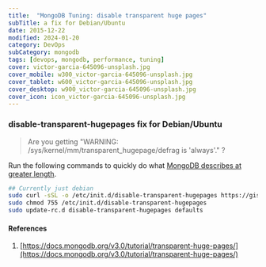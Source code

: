 ```yaml
---
title:  "MongoDB Tuning: disable transparent huge pages"
subTitle: a fix for Debian/Ubuntu
date: 2015-12-22
modified: 2024-01-20
category: DevOps
subCategory: mongodb
tags: [devops, mongodb, performance, tuning]
cover: victor-garcia-645096-unsplash.jpg
cover_mobile: w300_victor-garcia-645096-unsplash.jpg
cover_tablet: w600_victor-garcia-645096-unsplash.jpg
cover_desktop: w900_victor-garcia-645096-unsplash.jpg
cover_icon: icon_victor-garcia-645096-unsplash.jpg
---
```


### disable-transparent-hugepages fix for Debian/Ubuntu

> Are you getting "WARNING: /sys/kernel/mm/transparent_hugepage/defrag is 'always'." ?

Run the following commands to quickly do what [MongoDB describes at greater length](https://docs.mongodb.org/v3.0/tutorial/transparent-huge-pages/).

```sh
## Currently just debian
sudo curl -sSL -o /etc/init.d/disable-transparent-hugepages https://gist.githubusercontent.com/justsml/5e8f10892070072c4ffb/raw/disable-transparent-hugepages
sudo chmod 755 /etc/init.d/disable-transparent-hugepages
sudo update-rc.d disable-transparent-hugepages defaults
```

#### References

1.  [https://docs.mongodb.org/v3.0/tutorial/transparent-huge-pages/](https://docs.mongodb.org/v3.0/tutorial/transparent-huge-pages/)
